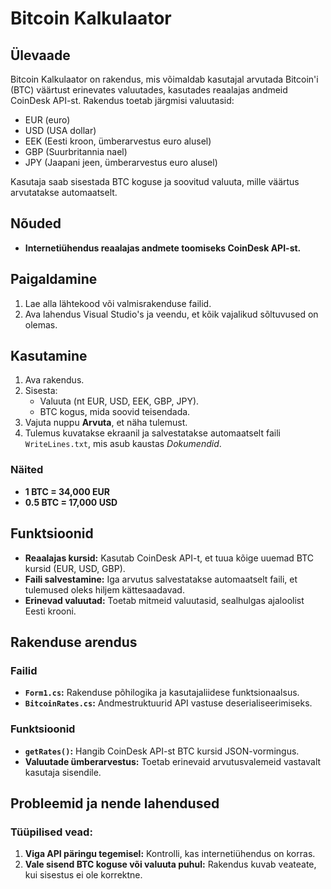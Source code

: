 # Bitcoin Kalkulaator

## Ülevaade
Bitcoin Kalkulaator on rakendus, mis võimaldab kasutajal arvutada Bitcoin'i (BTC) väärtust erinevates valuutades, kasutades reaalajas andmeid CoinDesk API-st. Rakendus toetab järgmisi valuutasid:  
- EUR (euro)  
- USD (USA dollar)  
- EEK (Eesti kroon, ümberarvestus euro alusel)  
- GBP (Suurbritannia nael)  
- JPY (Jaapani jeen, ümberarvestus euro alusel)  

Kasutaja saab sisestada BTC koguse ja soovitud valuuta, mille väärtus arvutatakse automaatselt.

## Nõuded
- **Internetiühendus reaalajas andmete toomiseks CoinDesk API-st.**

## Paigaldamine
1. Lae alla lähtekood või valmisrakenduse failid.  
2. Ava lahendus Visual Studio's ja veendu, et kõik vajalikud sõltuvused on olemas.  

## Kasutamine
1. Ava rakendus.  
2. Sisesta:
   - Valuuta (nt EUR, USD, EEK, GBP, JPY).  
   - BTC kogus, mida soovid teisendada.  
3. Vajuta nuppu **Arvuta**, et näha tulemust.  
4. Tulemus kuvatakse ekraanil ja salvestatakse automaatselt faili `WriteLines.txt`, mis asub kaustas *Dokumendid*.  

### Näited
- **1 BTC = 34,000 EUR**  
- **0.5 BTC = 17,000 USD**

## Funktsioonid
- **Reaalajas kursid:** Kasutab CoinDesk API-t, et tuua kõige uuemad BTC kursid (EUR, USD, GBP).  
- **Faili salvestamine:** Iga arvutus salvestatakse automaatselt faili, et tulemused oleks hiljem kättesaadavad.  
- **Erinevad valuutad:** Toetab mitmeid valuutasid, sealhulgas ajaloolist Eesti krooni.  

## Rakenduse arendus
### Failid
- **`Form1.cs`:** Rakenduse põhilogika ja kasutajaliidese funktsionaalsus.  
- **`BitcoinRates.cs`:** Andmestruktuurid API vastuse deserialiseerimiseks.  

### Funktsioonid
- **`getRates()`:** Hangib CoinDesk API-st BTC kursid JSON-vormingus.  
- **Valuutade ümberarvestus:** Toetab erinevaid arvutusvalemeid vastavalt kasutaja sisendile.  

## Probleemid ja nende lahendused
### Tüüpilised vead:
1. **Viga API päringu tegemisel:** Kontrolli, kas internetiühendus on korras.  
2. **Vale sisend BTC koguse või valuuta puhul:** Rakendus kuvab veateate, kui sisestus ei ole korrektne.  


